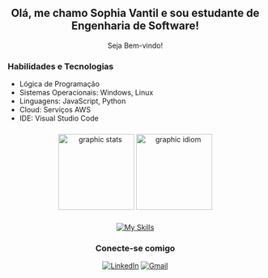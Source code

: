 <h2 align="center"> Olá, me chamo Sophia Vantil e sou estudante de Engenharia de Software! </h2>
<div align="center"> Seja Bem-vindo! </div>

### Habilidades e Tecnologias
- Lógica de Programação
- Sistemas Operacionais: Windows, Linux
- Linguagens: JavaScript, Python
- Cloud: Serviços AWS
- IDE: Visual Studio Code



###
<div align="center"> 
<img src="https://github-readme-stats.vercel.app/api?username=sophiavantil&show_icons=true&theme=midnight-purple" height="150" alt="graphic stats" />
  <img src="https://github-readme-stats.vercel.app/api/top-langs/?username=sophiavantil&layout=compact&theme=midnight-purple" height="150" alt="graphic idiom" />
</div>

###
<div align="center">
  
[![My Skills](https://skillicons.dev/icons?i=html,css,js,py,windows,linux,aws,vscode&theme=dark)](https://skillicons.dev)
</div>

<div align="center">
  
### Conecte-se comigo
[![LinkedIn](https://img.shields.io/badge/LinkedIn-8A2BE2?style=for-the-badge&logo=linkedin&logoColor=white)](https://www.linkedin.com/in/sophiavantil)
[![Gmail](https://img.shields.io/badge/Gmail-8A2BE2?style=for-the-badge&logo=gmail&logoColor=white)](mailto:sophiavantildc@gmail.com)
</div>
